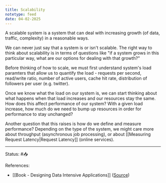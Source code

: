 ```yaml
---
title: Scalability
notetype: feed
date: 04-02-2025
---
```

A scalable system is a system that can deal with increasing growth (of data, traffic, complexity) in a reasonable ways.

We can never just say that a system is or isn't scalable. The right way to think about scalability is in terms of questions like "if a system grows in this particular way, what are our options for dealing with that growth?"

Before thinking of how to scale, we must first understand system's load paramters that allow us to quantify the load - requests per second, read/write ratio, number of active users, cache hit rate, distribution of followers per user (e.g. twitter).

Once we know what the load on our system is, we can start thinking about what happens when that load increases and our resources stay the same. How does this affect performance of our system? With a given load increase, how much do we need to bump up resources in order for performance to stay unchanged?

Another question that this raises is how do we define and measure performance? Depending on the type of the system, we might care more about throughput (asynchronous job processing), or about  [[Measuring Request Latency|Request Latency]] (online services).


-----

Status: #📥

References:
- [[Book - Designing Data Intensive Applications]] ([Source](https://www.amazon.com/Designing-Data-Intensive-Applications-Reliable-Maintainable/dp/1449373321))
